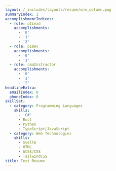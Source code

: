 ```yaml
---
layout: /_includes/layouts/resume/one_column.pug
summaryIndex: 1
accomplishmentIndices:
  - role: p1Lead
    accomplishments:
      - '0'
      - '1'
      - '2'
  - role: p1Dev
    accomplishments:
      - '0'
      - '1'
  - role: cmaInstructor
    accomplishments:
      - '0'
      - '1'
      - '2'
headlineExtra:
  emailIndex: 0
  phoneIndex: 0
skillSet:
  - category: Programming Languages
    skills:
      - 'C#'
      - Rust
      - Python
      - TypeScript/JavaScript
  - category: Web Technologies
    skills:
      - Svelte
      - HTML
      - SCSS/CSS
      - TailwindCSS
title: Test Resume
---
```


